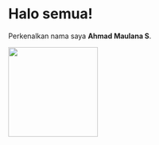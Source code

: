 <!-- ### Hi there 👋 -->
# Halo semua! 

Perkenalkan nama saya **Ahmad Maulana S**.

<p align="left">
<a href="https://github.com/AMLanas">
  <img height="180em" src="https://github-readme-stats-eight-theta.vercel.app/api?username=AMLanas&show_icons=true&theme=algolia&include_all_commits=true&count_private=true"/>
<!--   <img height="180em" src="https://github-readme-stats-eight-theta.vercel.app/api/top-langs/?username=AMLanas&layout=compact&langs_count=8&theme=algolia"/> -->
</a>
</p>

<!--
**AMLanas/AMLanas** is a ✨ _special_ ✨ repository because its `README.md` (this file) appears on your GitHub profile.

Here are some ideas to get you started:

- 🔭 I’m currently working on ...
- 🌱 I’m currently learning ...
- 👯 I’m looking to collaborate on ...
- 🤔 I’m looking for help with ...
- 💬 Ask me about ...
- 📫 How to reach me: ...
- 😄 Pronouns: ...
- ⚡ Fun fact: ...
-->
